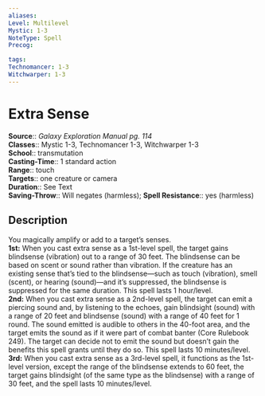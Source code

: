 ```yaml
---
aliases: 
Level: Multilevel
Mystic: 1-3
NoteType: Spell
Precog: 

tags: 
Technomancer: 1-3
Witchwarper: 1-3
---
```


# Extra Sense

**Source**:: _Galaxy Exploration Manual pg. 114_  
**Classes**:: Mystic 1-3, Technomancer 1-3, Witchwarper 1-3  
**School**:: transmutation  
**Casting-Time**:: 1 standard action  
**Range**:: touch  
**Targets**:: one creature or camera  
**Duration**:: See Text  
**Saving-Throw**:: Will negates (harmless);
**Spell Resistance**:: yes (harmless)

## Description

You magically amplify or add to a target’s senses.  
**1st:** When you cast extra sense as a 1st-level spell, the target gains blindsense (vibration) out to a range of 30 feet. The blindsense can be based on scent or sound rather than vibration. If the creature has an existing sense that’s tied to the blindsense—such as touch (vibration), smell (scent), or hearing (sound)—and it’s suppressed, the blindsense is suppressed for the same duration. This spell lasts 1 hour/level.  
**2nd:** When you cast extra sense as a 2nd-level spell, the target can emit a piercing sound and, by listening to the echoes, gain blindsight (sound) with a range of 20 feet and blindsense (sound) with a range of 40 feet for 1 round. The sound emitted is audible to others in the 40-foot area, and the target emits the sound as if it were part of combat banter (Core Rulebook 249). The target can decide not to emit the sound but doesn’t gain the benefits this spell grants until they do so. This spell lasts 10 minutes/level.  
**3rd:** When you cast extra sense as a 3rd-level spell, it functions as the 1st-level version, except the range of the blindsense extends to 60 feet, the target gains blindsight (of the same type as the blindsense) with a range of 30 feet, and the spell lasts 10 minutes/level.
